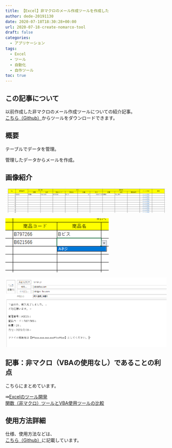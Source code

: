 ```yaml
---
title: 【Excel】非マクロのメール作成ツールを作成した
author: dede-20191130
date: 2020-07-18T18:30:28+00:00
url: 2020-07-18-create-nomarco-tool
draft: false
categories:
  - アプリケーション
tags:
  - Excel
  - ツール
  - 自動化
  - 自作ツール
toc: true
---
```



## この記事について

以前作成した非マクロのメール作成ツールについての紹介記事。  
[こちら（Github）][1]からツールをダウンロードできます。  
  
  


## 概要

テーブルでデータを管理。

管理したデータからメールを作成。  
  


## 画像紹介

   
![入力欄][2]
  
![プルダウン項目の自動設定][3]
  
![自動作成メール][4]
  
  


  


## <span id="VBA">記事：非マクロ（VBAの使用なし）であることの利点

こちらにまとめています。

⇛[Excelのツール開発  
関数（非マクロ）ツールとVBA使用ツールの比較][5]  
 
## 使用方法詳細

仕様、使用方法などは、  
[こちら（Github）][6]に記載しています。

 [1]: https://github.com/dede-20191130/My_VBA_Tools/tree/master/%E9%9D%9E%E3%83%9E%E3%82%AF%E3%83%AD%E3%83%84%E3%83%BC%E3%83%AB/NOVBA0001_%E4%BD%9C%E6%A5%AD%E8%A8%98%E9%8C%B2%E7%AE%A1%E7%90%86%E7%B0%BF_%E5%85%BC_%E3%83%A1%E3%83%BC%E3%83%AB%E4%BD%9C%E6%88%90%E3%83%84%E3%83%BC%E3%83%AB
 [2]: https://github.com/dede-20191130/My_VBA_Tools/blob/master/_ImageForMarkdown/NOVBA0001/image_1.png?raw=true
 [3]: https://github.com/dede-20191130/My_VBA_Tools/blob/master/_ImageForMarkdown/NOVBA0001/image_5.png?raw=true
 [4]: https://github.com/dede-20191130/My_VBA_Tools/blob/master/_ImageForMarkdown/NOVBA0001/image_7.png?raw=true
 [5]: ../2020-07-16-excelのツール開発関数非マクロツールとvba使用ツ/
 [6]: https://github.com/dede-20191130/My_VBA_Tools/tree/master/T0001_%E8%A6%8B%E7%A9%8D%E6%9B%B8%E4%BD%9C%E6%88%90%E3%83%84%E3%83%BC%E3%83%AB